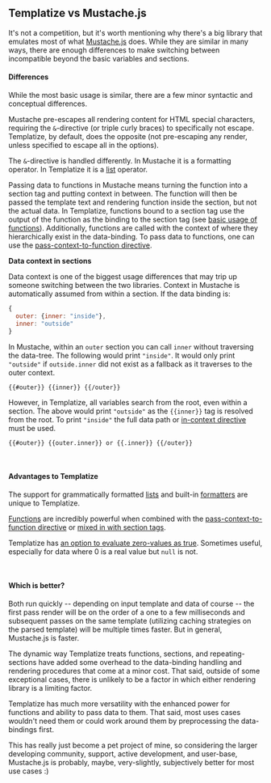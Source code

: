 ## Templatize vs Mustache.js

It's not a competition, but it's worth mentioning why there's a big library that emulates most of what [Mustache.js](https://github.com/janl/mustache.js/) does. While they are similar in many ways, there are enough differences to make switching between incompatible beyond the basic variables and sections.

#### Differences

While the most basic usage is similar, there are a few minor syntactic and conceptual differences.

Mustache pre-escapes all rendering content for HTML special characters, requiring the `&`-directive (or triple curly braces) to specifically not escape. Templatize, by default, does the opposite (not pre-escaping any render, unless specified to escape all in the options).

The `&`-directive is handled differently. In Mustache it is a formatting operator. In Templatize it is a [list](../../#lists) operator.

Passing data to functions in Mustache means turning the function into a section tag and putting context in between. The function will then be passed the template text and rendering function inside the section, but not the actual data. In Templatize, functions bound to a section tag use the output of the function as the binding to the section tag (see [basic usage of functions](../../#functions)). Additionally, functions are called with the context of where they hierarchically exist in the data-binding. To pass data to functions, one can use the [pass-context-to-function directive](../functions/README.md#passing-context-to-functions).


**Data context in sections**

Data context is one of the biggest usage differences that may trip up someone switching between the two libraries. Context in Mustache is automatically assumed from within a section. If the data binding is:

```javascript
{
  outer: {inner: "inside"}, 
  inner: "outside"
}
```

In Mustache, within an `outer` section you can call `inner` without traversing the data-tree. The following would print `"inside"`. It would only print `"outside"` if `outside.inner` did not exist as a fallback as it traverses to the outer context.

```
{{#outer}} {{inner}} {{/outer}}
```

However, in Templatize, all variables search from the root, even within a section. The above would print `"outside"` as the `{{inner}}` tag is resolved from the root. To print `"inside"` the full data path or [in-context directive](../../README.md#scoping-and-the-context-directive) must be used.

```
{{#outer}} {{outer.inner}} or {{.inner}} {{/outer}}
```

&nbsp;

#### Advantages to Templatize

The support for grammatically formatted [lists](../../#lists) and built-in [formatters](../../#formatting) are unique to Templatize.

[Functions](../functions/) are incredibly powerful when combined with the [pass-context-to-function directive](../functions/#passing-context-to-functions) or [mixed in with section tags](../advanced/#mixing-directives-in-a-section-tag).

Templatize has [an option to evaluate zero-values as true](../../#options). Sometimes useful, especially for data where 0 is a real value but `null` is not.

&nbsp;

#### Which is better?

Both run quickly -- depending on input template and data of course -- the first pass render will be on the order of a one to a few milliseconds and subsequent passes on the same template (utilizing caching strategies on the parsed template) will be multiple times faster. But in general, Mustache.js is faster.

The dynamic way Templatize treats functions, sections, and repeating-sections have added some overhead to the data-binding handling and rendering procedures that come at a minor cost. That said, outside of some exceptional cases, there is unlikely to be a factor in which either rendering library is a limiting factor.

Templatize has much more versatility with the enhanced power for functions and ability to pass data to them. That said, most uses cases wouldn't need them or could work around them by preprocessing the data-bindings first.

This has really just become a pet project of mine, so considering the larger developing community, support, active development, and user-base, Mustache.js is probably, maybe, very-slightly, subjectively better for most use cases :)

&nbsp;
